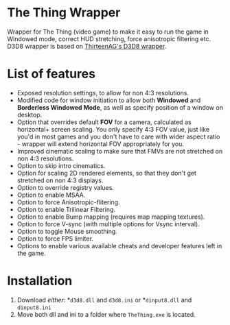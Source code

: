 # The Thing Wrapper
Wrapper for The Thing (video game) to make it easy to run the game in Windowed mode, correct HUD stretching, force anisotropic filtering etc. D3D8 wrapper is based on [ThirteenAG's D3D8 wrapper](https://github.com/ThirteenAG/d3d8-wrapper).

# List of features
* Exposed resolution settings, to allow for non 4:3 resolutions.
* Modified code for window initiation to allow both **Windowed** and **Borderless Windowed Mode**, as well as specify position of a window on desktop.
* Option that overrides default **FOV** for a camera, calculated as horizontal+ screen scaling. You only specify 4:3 FOV value, just like you'd in most games and you don't have to care with wider aspect ratio - wrapper will extend horizontal FOV appropriately for you.
* Improved cinematic scaling to make sure that FMVs are not stretched on non 4:3 resolutions.
* Option to skip intro cinematics.
* Option for scaling 2D rendered elements, so that they don't get stretched on non 4:3 displays.
* Option to override registry values.
* Option to enable MSAA.
* Option to force Anisotropic-flitering.
* Option to enable Trilinear Filtering.
* Option to enable Bump mapping (requires map mapping textures).
* Option to force V-sync (with multiple options for Vsync interval).
* Option to toggle Mouse smoothing.
* Option to force FPS limiter.
* Options to enable various available cheats and developer features left in the game.

# Installation
1. Download *either*:
  *``d3d8.dll`` and ``d3d8.ini``
or
  *``dinput8.dll`` and ``dinput8.ini``
2. Move both dll and ini to a folder where ``TheThing.exe`` is located.